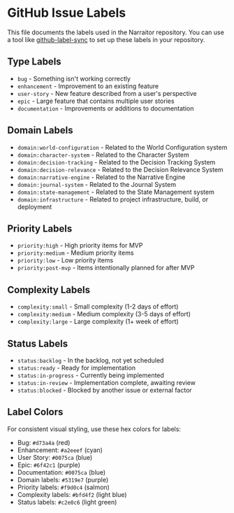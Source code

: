 # GitHub Issue Labels

This file documents the labels used in the Narraitor repository. You can use a tool like [github-label-sync](https://github.com/Financial-Times/github-label-sync) to set up these labels in your repository.

## Type Labels

- `bug` - Something isn't working correctly
- `enhancement` - Improvement to an existing feature
- `user-story` - New feature described from a user's perspective
- `epic` - Large feature that contains multiple user stories
- `documentation` - Improvements or additions to documentation

## Domain Labels

- `domain:world-configuration` - Related to the World Configuration system
- `domain:character-system` - Related to the Character System
- `domain:decision-tracking` - Related to the Decision Tracking System
- `domain:decision-relevance` - Related to the Decision Relevance System
- `domain:narrative-engine` - Related to the Narrative Engine
- `domain:journal-system` - Related to the Journal System
- `domain:state-management` - Related to the State Management system
- `domain:infrastructure` - Related to project infrastructure, build, or deployment

## Priority Labels

- `priority:high` - High priority items for MVP
- `priority:medium` - Medium priority items
- `priority:low` - Low priority items
- `priority:post-mvp` - Items intentionally planned for after MVP

## Complexity Labels

- `complexity:small` - Small complexity (1-2 days of effort)
- `complexity:medium` - Medium complexity (3-5 days of effort)
- `complexity:large` - Large complexity (1+ week of effort)

## Status Labels

- `status:backlog` - In the backlog, not yet scheduled
- `status:ready` - Ready for implementation
- `status:in-progress` - Currently being implemented
- `status:in-review` - Implementation complete, awaiting review
- `status:blocked` - Blocked by another issue or external factor

## Label Colors

For consistent visual styling, use these hex colors for labels:

- Bug: `#d73a4a` (red)
- Enhancement: `#a2eeef` (cyan)
- User Story: `#0075ca` (blue)
- Epic: `#6f42c1` (purple)
- Documentation: `#0075ca` (blue)
- Domain labels: `#5319e7` (purple)
- Priority labels: `#f9d0c4` (salmon)
- Complexity labels: `#bfd4f2` (light blue)
- Status labels: `#c2e0c6` (light green)
